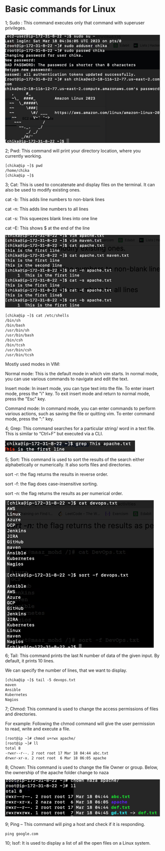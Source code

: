 # Basic commands for Linux

1; Sudo : This command executes only that command with superuser privileges.

![linux1](linux1.png)

2; Pwd: This command will print your directory location, where you currently working.

```
[chika@ip ~]$ pwd
/home/chika
[chika@ip ~]$ 

```

3; Cat: This is used to concatenate and display files on the terminal. It can also be used to modify existing ones.

cat -b: This adds line numbers to non-blank lines

cat -n: This adds line numbers to all lines

cat -s: This squeezes blank lines into one line

cat –E: This shows $ at the end of the line

![linux2](linux2.png)

```
[chika@ip ~]$ cat /etc/shells
/bin/sh
/bin/bash
/usr/bin/sh
/usr/bin/bash
/bin/csh
/bin/tcsh
/usr/bin/csh
/usr/bin/tcsh

```

Mostly used modes in VIM:

Normal mode: This is the default mode in which vim starts. In normal mode, you can use various commands to navigate and edit the text.

Insert mode: In insert mode, you can type text into the file. To enter insert mode, press the "i" key. To exit insert mode and return to normal mode, press the "Esc" key.

Command mode: In command mode, you can enter commands to perform various actions, such as saving the file or quitting vim. To enter command mode, press the ":" key.

4; Grep: This command searches for a particular string/ word in a text file. This is similar to “Ctrl+F” but executed via a CLI.

![linux3](linux3.png)

5; Sort: This command is used to sort the results of the search either alphabetically or numerically. It also sorts files and directories.

sort -r: the flag returns the results in reverse order.

sort -f: the flag does case-insensitive sorting.

sort -n: the flag returns the results as per numerical order.

![linux4](linux4.png)

6; Tail: This command prints the last N number of data of the given input. By default, it prints 10 lines.

We can specify the number of lines, that we want to display.

```
[chika@ip ~]$ tail -5 devops.txt 
maven
Ansible
Kubernetes
Nagios

```

7; Chmod: This command is used to change the access permissions of files and directories.

For example: Following the chmod command will give the user permission to read, write and execute a file.

```
[root@ip ~]# chmod u+rwx apache/
[root@ip ~]# ll
total 8
-rwxr--r--. 2 root root 17 Mar 18 04:44 abc.txt
drwxr-xr-x. 2 root root  6 Mar 18 06:05 apache

```

8; Chown: This command is used to change the file Owner or group.
Below, the ownership of the apache folder change to naza

![linux5](linux5.png)

9; Ping – This command will ping a host and check if it is responding.

```
ping google.com

```

10; lsof: It is used to display a list of all the open files on a Linux system.
